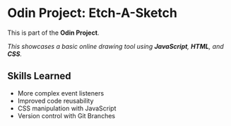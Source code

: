 # Odin Project: Etch-A-Sketch

This is part of the **Odin Project**.

*This showcases a basic online drawing tool using **JavaScript**, **HTML**, and **CSS**.*

## Skills Learned

- More complex event listeners
- Improved code reusability
- CSS manipulation with JavaScript
- Version control with Git Branches